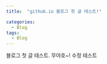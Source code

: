 ```yaml
---
title:  "github.io 블로그 첫 글 테스트!"

categories:
  - Blog
tags:
  - Blog
---
```

블로그 첫 글 테스트.
무야호~!
수정 테스트
